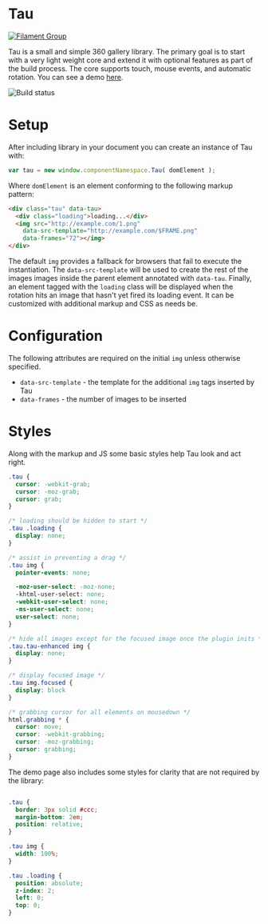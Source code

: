 # Tau

[![Filament Group](http://filamentgroup.com/images/fg-logo-positive-sm-crop.png) ](http://www.filamentgroup.com/)

Tau is a small and simple 360 gallery library. The primary goal is to start with a very light weight core and extend it with optional features as part of the build process. The core supports touch, mouse events, and automatic rotation. You can see a demo [here](https://filamentgroup.github.io/tau/demo).

![Build status](https://api.travis-ci.org/filamentgroup/tau.svg)

# Setup

After including library in your document you can create an instance of Tau with:

```javascript
var tau = new window.componentNamespace.Tau( domElement );
```

Where `domElement` is an element conforming to the following markup pattern:

```html
<div class="tau" data-tau>
  <div class="loading">loading...</div>
  <img src="http://example.com/1.png"
    data-src-template="http://example.com/$FRAME.png"
    data-frames="72"></img>
</div>
```

The default `img` provides a fallback for browsers that fail to execute the instantiation. The `data-src-template` will be used to create the rest of the images images inside the parent element annotated with `data-tau`. Finally, an element tagged with the `loading` class will be displayed when the rotation hits an image that hasn't yet fired its loading event. It can be customized with additional markup and CSS as needs be.

# Configuration

The following attributes are required on the initial `img` unless otherwise specified.

* `data-src-template` - the template for the additional `img` tags inserted by Tau
* `data-frames` - the number of images to be inserted

# Styles

Along with the markup and JS some basic styles help Tau look and act right.

```css
.tau {
  cursor: -webkit-grab;
  cursor: -moz-grab;
  cursor: grab;
}

/* loading should be hidden to start */
.tau .loading {
  display: none;
}

/* assist in preventing a drag */
.tau img {
  pointer-events: none;

  -moz-user-select: -moz-none;
  -khtml-user-select: none;
  -webkit-user-select: none;
  -ms-user-select: none;
  user-select: none;
}

/* hide all images except for the focused image once the plugin inits */
.tau.tau-enhanced img {
  display: none;
}

/* display focused image */
.tau img.focused {
  display: block
}

/* grabbing cursor for all elements on mousedown */
html.grabbing * {
  cursor: move;
  cursor: -webkit-grabbing;
  cursor: -moz-grabbing;
  cursor: grabbing;
}
```

The demo page also includes some styles for clarity that are not required by the library:

```css

.tau {
  border: 3px solid #ccc;
  margin-bottom: 2em;
  position: relative;
}

.tau img {
  width: 100%;
}

.tau .loading {
  position: absolute;
  z-index: 2;
  left: 0;
  top: 0;
}
```
